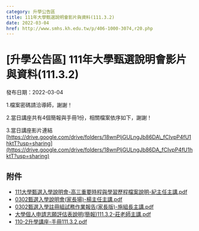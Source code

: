 ```yaml
---
category: 升學公告區
title: 111年大學甄選說明會影片與資料(111.3.2)
date: 2022-03-04
href: http://www.smhs.kh.edu.tw/p/406-1000-3074,r20.php
---
```


# [升學公告區] 111年大學甄選說明會影片與資料(111.3.2)

發布日期：2022-03-04

1.檔案密碼請洽導師，謝謝！

2.當日講座共有4個簡報與手冊1份，相關檔案依序如下，謝謝！

3.當日講座影片連結 [https://drive.google.com/drive/folders/18wnPljGULngJb86DA\_fCIvpP4fU1hktT?usp=sharing](https://drive.google.com/drive/folders/18wnPljGULngJb86DA_fCIvpP4fU1hktT?usp=sharing)

## 附件

- [111大學甄選入學說明會-高三重要時程與學習歷程檔案說明-紀主任主講.pdf](https://www.smhs.kh.edu.tw/var/file/0/1000/attach/67/pta_2837_4321771_62372.pdf)
- [0302甄選入學說明會(家長場)-楊主任主講.pdf](https://www.smhs.kh.edu.tw/var/file/0/1000/attach/67/pta_2838_1278237_62372.pdf)
- [0302甄選入學註冊組試務作業報告(家長版)-施組長主講.pdf](https://www.smhs.kh.edu.tw/var/file/0/1000/attach/67/pta_2839_5371579_62372.pdf)
- [大學個人申請志願評估表說明(簡報)111.3.2-莊老師主講.pdf](https://www.smhs.kh.edu.tw/var/file/0/1000/attach/67/pta_2840_3159764_62373.pdf)
- [110-2升學講座-手冊111.3.2.pdf](https://www.smhs.kh.edu.tw/var/file/0/1000/attach/67/pta_2841_514464_62373.pdf)
